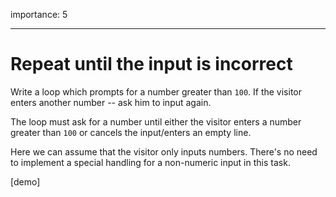 importance: 5

---

# Repeat until the input is incorrect

Write a loop which prompts for a number greater than `100`. If the visitor enters another number -- ask him to input again.

The loop must ask for a number until either the visitor enters a number greater than `100` or cancels the input/enters an empty line.

Here we can assume that the visitor only inputs numbers. There's no need to implement a special handling for a non-numeric input in this task.

[demo]
